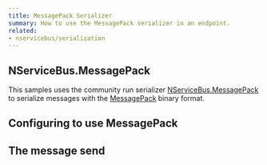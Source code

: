 ```yaml
---
title: MessagePack Serializer
summary: How to use the MessagePack serializer in an endpoint.
related:
- nservicebus/serialization
---
```



## NServiceBus.MessagePack

This samples uses the community run serializer [NServiceBus.MessagePack](https://github.com/SimonCropp/NServiceBus.MessagePack) to serialize messages with the [MessagePack](http://msgpack.org/) binary format.


## Configuring to use MessagePack 

<!-- import config -->


## The message send

<!-- import message -->  